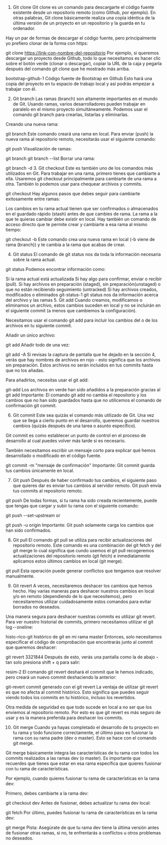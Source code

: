 1. Git clone
Git clone es un comando para descargarte el código fuente existente desde un repositorio remoto (como Github, por ejemplo). En otras palabras, Git clone básicamente realiza una copia idéntica de la última versión de un proyecto en un repositorio y la guarda en tu ordenador.

Hay un par de formas de descargar el código fuente, pero principalmente yo prefiero clonar de la forma con https:

git clone <https://link-con-nombre-del-repositorio>
Por ejemplo, si queremos descargar un proyecto desde Github, todo lo que necesitamos es hacer clic sobre el botón verde (clonar o descargar), copiar la URL de la caja y pegarla después del comando git clone que he mostrado más arriba.

bootstrap-github-1
Código fuente de Bootstrap en Github
Esto hará una copia del proyecto en tu espacio de trabajo local y así podrás empezar a trabajar con él.

2. Git branch
Las ramas (branch) son altamente importantes en el mundo de Git. Usando ramas, varios desarrolladores pueden trabajar en paralelo en el mismo proyecto simultáneamente. Podemos usar el comando git branch para crearlas, listarlas y eliminarlas.

Creando una nueva rama:

git branch <nombre-de-la-rama>
Este comando creará una rama en local. Para enviar (push) la nueva rama al repositorio remoto, necesitarás usar el siguiente comando:

git push <nombre-remoto> <nombre-rama>
Visualización de ramas:

git branch
git branch --list
Borrar una rama:

git branch -d <nombre-de-la-rama>
3. Git checkout
Este es también uno de los comandos más utilizados en Git. Para trabajar en una rama, primero tienes que cambiarte a ella. Usaremos git checkout principalmente para cambiarte de una rama a otra. También lo podemos usar para chequear archivos y commits.

git checkout <nombre-de-la-rama>
Hay algunos pasos que debes seguir para cambiarte exitosamente entre ramas:

Los cambios en tu rama actual tienen que ser confirmados o almacenados en el guardado rápido (stash) antes de que cambies de rama.
La rama a la que te quieras cambiar debe existir en local.
Hay también un comando de acceso directo que te permite crear y cambiarte a esa rama al mismo tiempo:

git checkout -b <nombre-de-tu-rama>
Este comando crea una nueva rama en local (-b viene de rama (branch)) y te cambia a la rama que acabas de crear.

4. Git status
El comando de git status nos da toda la información necesaria sobre la rama actual.

git status
Podemos encontrar información como:

Si la rama actual está actualizada
Si hay algo para confirmar, enviar o recibir (pull).
Si hay archivos en preparación (staged), sin preparación(unstaged) o que no están recibiendo seguimiento (untracked)
Si hay archivos creados, modificados o eliminados
git-status-1
git status nos da información acerca del archivo y las ramas
5. Git add
Cuando creamos, modificamos o eliminamos un archivo, estos cambios suceden en local y no se incluirán en el siguiente commit (a menos que cambiemos la configuración).

Necesitamos usar el comando git add para incluir los cambios del o de los archivos en tu siguiente commit.

Añadir un único archivo:

git add <archivo>
Añadir todo de una vez:

git add -A
Si revisas la captura de pantalla que he dejado en la sección 4, verás que hay nombres de archivos en rojo - esto significa que los archivos sin preparación. Estos archivos no serán incluidos en tus commits hasta que no los añadas.

Para añadirlos, necesitas usar el git add:

git-add
Los archivos en verde han sido añadidos a la preparación gracias al git add
Importante: El comando git add no cambia el repositorio y los cambios que no han sido guardados hasta que no utilicemos el comando de confirmación git commit.

6. Git commit
Este sea quizás el comando más utilizado de Git. Una vez que se llega a cierto punto en el desarrollo, queremos guardar nuestros cambios (quizás después de una tarea o asunto específico).  

Git commit es como establecer un punto de control en el proceso de desarrollo al cual puedes volver más tarde si es necesario.

También necesitamos escribir un mensaje corto para explicar qué hemos desarrollado o modificado en el código fuente.

git commit -m "mensaje de confirmación"
Importante: Git commit guarda tus cambios únicamente en local.

7. Git push
Después de haber confirmado tus cambios, el siguiente paso que quieres dar es enviar tus cambios al servidor remoto. Git push envía tus commits al repositorio remoto.

git push <nombre-remoto> <nombre-de-tu-rama>
De todas formas, si tu rama ha sido creada recientemente, puede que tengas que cargar y subir tu rama con el siguiente comando:

git push --set-upstream <nombre-remoto> <nombre-de-tu-rama>
or

git push -u origin <nombre-de-tu-rama>
Importante: Git push solamente carga los cambios que han sido confirmados.

8. Git pull
El comando git pull se utiliza para recibir actualizaciones del repositorio remoto. Este comando es una combinación del git fetch y del git merge lo cual significa que cundo usemos el git pull recogeremos actualizaciones del repositorio remoto (git fetch) e inmediatamente aplicamos estos últimos cambios en local (git merge).

git pull <nombre-remoto>
Esta operación puede generar conflictos que tengamos que resolver manualmente.

9. Git revert
A veces, necesitaremos deshacer los cambios que hemos hecho. Hay varias maneras para deshacer nuestros cambios en local y/o en remoto (dependiendo de lo que necesitemos), pero necesitaremos utilizar cuidadosamente estos comandos para evitar borrados no deseados.

Una manera segura para deshacer nuestras commits es utilizar git revert. Para ver nuestro historial de commits, primero necesitamos utilizar el  git log -- oneline:

histo-rico-git
histórico de git en mi rama master
Entonces, solo necesitamos especificar el código de comprobación que encontrarás junto al commit que queremos deshacer:

git revert 3321844
Después de esto, verás una pantalla como la de abajo -tan solo presiona shift + q para salir:

resim-2
El comando git revert deshará el commit que le hemos indicado, pero creará un nuevo commit deshaciendo la anterior:

git-revert
commit generado con el git revert
La ventaja de utilizar git revert es que no afecta al commit histórico. Esto significa que puedes seguir viendo todos los commits en tu histórico, incluso los revertidos.

Otra medida de seguridad es que todo sucede en local a no ser que los enviemos al repositorio remoto. Por esto es que git revert es más seguro de usar y es la manera preferida para deshacer los commits.

10. Git merge
Cuando ya hayas completado el desarrollo de tu proyecto en tu rama y todo funcione correctamente, el último paso es fusionar la rama con su rama padre (dev o master). Esto se hace con el comando git merge.

Git merge básicamente integra las características de tu rama con todos los commits realizados a las ramas dev (o master).  Es importante que recuerdes que tienes que estar en esa rama específica que quieres fusionar  con tu rama de características.

Por ejemplo, cuando quieres fusionar tu rama de características en la rama dev:

Primero, debes cambiarte a la rama dev:

git checkout dev
Antes de fusionar, debes actualizar tu rama dev local:

git fetch
Por último, puedes fusionar tu rama de características en la rama dev:

git merge <nombre-de-la-rama>
Pista: Asegúrate de que tu rama dev tiene la última versión antes de fusionar otras ramas, si no, te enfrentarás a conflictos u otros problemas no deseados.
